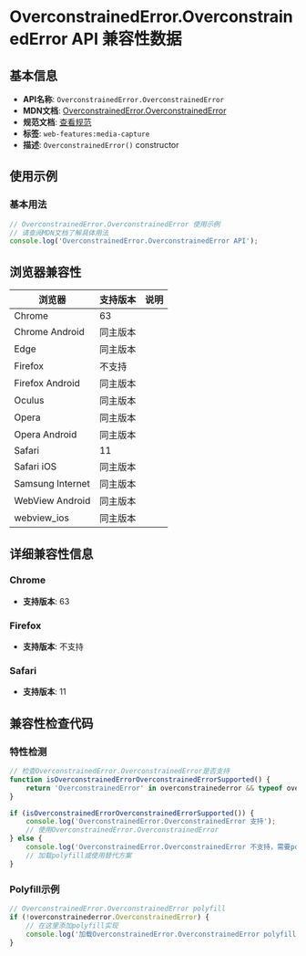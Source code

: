 # OverconstrainedError.OverconstrainedError API 兼容性数据

## 基本信息

- **API名称**: `OverconstrainedError.OverconstrainedError`
- **MDN文档**: [OverconstrainedError.OverconstrainedError](https://developer.mozilla.org/docs/Web/API/OverconstrainedError/OverconstrainedError)
- **规范文档**: [查看规范](https://w3c.github.io/mediacapture-main/#dom-overconstrainederror)
- **标签**: `web-features:media-capture`
- **描述**: `OverconstrainedError()` constructor

## 使用示例

### 基本用法

```javascript
// OverconstrainedError.OverconstrainedError 使用示例
// 请查阅MDN文档了解具体用法
console.log('OverconstrainedError.OverconstrainedError API');
```

## 浏览器兼容性

| 浏览器 | 支持版本 | 说明 |
|--------|----------|------|
| Chrome | 63 |  |
| Chrome Android | 同主版本 |  |
| Edge | 同主版本 |  |
| Firefox | 不支持 |  |
| Firefox Android | 同主版本 |  |
| Oculus | 同主版本 |  |
| Opera | 同主版本 |  |
| Opera Android | 同主版本 |  |
| Safari | 11 |  |
| Safari iOS | 同主版本 |  |
| Samsung Internet | 同主版本 |  |
| WebView Android | 同主版本 |  |
| webview_ios | 同主版本 |  |

## 详细兼容性信息

### Chrome

- **支持版本**: 63

### Firefox

- **支持版本**: 不支持

### Safari

- **支持版本**: 11

## 兼容性检查代码

### 特性检测

```javascript
// 检查OverconstrainedError.OverconstrainedError是否支持
function isOverconstrainedErrorOverconstrainedErrorSupported() {
    return 'OverconstrainedError' in overconstrainederror && typeof overconstrainederror.OverconstrainedError === 'function';
}

if (isOverconstrainedErrorOverconstrainedErrorSupported()) {
    console.log('OverconstrainedError.OverconstrainedError 支持');
    // 使用OverconstrainedError.OverconstrainedError
} else {
    console.log('OverconstrainedError.OverconstrainedError 不支持，需要polyfill');
    // 加载polyfill或使用替代方案
}
```

### Polyfill示例

```javascript
// OverconstrainedError.OverconstrainedError polyfill
if (!overconstrainederror.OverconstrainedError) {
    // 在这里添加polyfill实现
    console.log('加载OverconstrainedError.OverconstrainedError polyfill');
}
```

